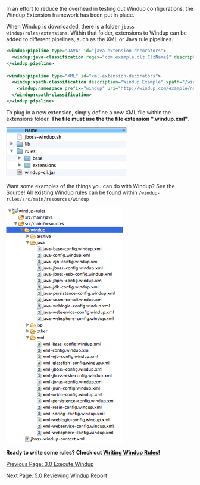 In an effort to reduce the overhead in testing out Windup configurations, the Windup Extension framework has been put in place.  

When Windup is downloaded, there is a folder `jboss-windup/rules/extensions`.  Within that folder, extensions to Windup can be added to different pipelines, such as the XML or Java rule pipelines.

```xml
<windup:pipeline type="JAVA" id="java-extension-decorators">
  <windup:java-classification regex="com.example.clz.ClzName$" description="Testing Extension Framework" />
</windup:pipeline>

<windup:pipeline type="XML" id="xml-extension-decorators">
  <windup:xpath-classification description="Windup Example" xpath="/windup:example">
    <windup:namespace prefix="windup" uri="http://windup.com/example/namespace" />
  </windup:xpath-classification>
</windup:pipeline>
```

To plug in a new extension, simply define a new XML file within the extensions folder.  **The file must use the the file extension ".windup.xml".**

![Extending Windup](images/2-extending-s1.png)

Want some examples of the things you can do with Windup?  See the Source!  All existing Windup rules can be found within `/windup-rules/src/main/resources/windup`

![Existing Windup Rules](images/2-extending-s2.png)

**Ready to write some rules?  Check out [Writing Windup Rules](https://github.com/jboss-windup/windup/wiki/6.0-Coding-Windup-Rules)!**

[Previous Page: 3.0 Execute Windup](3.0-Execute-Windup)

[Next Page: 5.0 Reviewing Windup Report](5.0-Reviewing-the-Report)